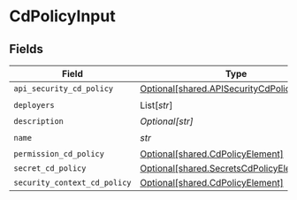 # CdPolicyInput


## Fields

| Field                                                                                            | Type                                                                                             | Required                                                                                         | Description                                                                                      |
| ------------------------------------------------------------------------------------------------ | ------------------------------------------------------------------------------------------------ | ------------------------------------------------------------------------------------------------ | ------------------------------------------------------------------------------------------------ |
| `api_security_cd_policy`                                                                         | [Optional[shared.APISecurityCdPolicyElement]](../../models/shared/apisecuritycdpolicyelement.md) | :heavy_minus_sign:                                                                               | N/A                                                                                              |
| `deployers`                                                                                      | List[*str*]                                                                                      | :heavy_check_mark:                                                                               | N/A                                                                                              |
| `description`                                                                                    | *Optional[str]*                                                                                  | :heavy_minus_sign:                                                                               | N/A                                                                                              |
| `name`                                                                                           | *str*                                                                                            | :heavy_check_mark:                                                                               | N/A                                                                                              |
| `permission_cd_policy`                                                                           | [Optional[shared.CdPolicyElement]](../../models/shared/cdpolicyelement.md)                       | :heavy_minus_sign:                                                                               | N/A                                                                                              |
| `secret_cd_policy`                                                                               | [Optional[shared.SecretsCdPolicyElement]](../../models/shared/secretscdpolicyelement.md)         | :heavy_minus_sign:                                                                               | N/A                                                                                              |
| `security_context_cd_policy`                                                                     | [Optional[shared.CdPolicyElement]](../../models/shared/cdpolicyelement.md)                       | :heavy_minus_sign:                                                                               | N/A                                                                                              |